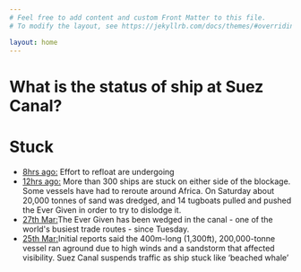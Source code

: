 ```yaml
---
# Feel free to add content and custom Front Matter to this file.
# To modify the layout, see https://jekyllrb.com/docs/themes/#overriding-theme-defaults

layout: home
---
```



<h1>What is the status of ship at Suez Canal?</h1>
<h1 class="orange">Stuck</h1>
<script>var mst_width="100%";var mst_height="350px";var mst_border="0";var mst_map_style="simple";var mst_mmsi="353136000";var mst_show_track="false";var mst_show_info="true";var mst_fleet="";var mst_lat="";var mst_lng="";var mst_zoom="";var mst_show_names="1";var mst_scroll_wheel="true";var mst_show_menu="true";</script><script id="myshiptrackingscript" src="//www.myshiptracking.com/js/widgetApi.js" async defer></script>
<ul class="update-list">
    <li>
        <a href="https://www.bbc.com/news/world-middle-east-56547383">8hrs ago:</a>
        Effort to refloat are undergoing
    </li>
    <li>
        <a href="http://newsonair.com/News?title=Giant-container-ship-remains-stuck-across-Egypt%26%2339%3Bs-Suez-Canal&id=413016">12hrs ago:</a>
        More than 300 ships are stuck on either side of the blockage.
        Some vessels have had to reroute around Africa.
        On Saturday about 20,000 tonnes of sand was dredged, and 14 tugboats pulled and pushed the Ever Given in order to try to dislodge it.
    </li>
    <li>
    <a href="https://www.bloomberg.com/opinion/articles/2021-03-26/suez-canal-ship-stuck-a-vision-of-the-future">27th Mar:</a>The Ever Given has been wedged in the canal - one of the world's busiest trade routes - since Tuesday.
    </li>
    <li>
    <a href="https://www.aljazeera.com/economy/2021/3/25/suez-canal-still-blocked-causing-massive-shipping-jam-live">25th Mar:</a>Initial reports said the 400m-long (1,300ft), 200,000-tonne vessel ran aground due to high winds and a sandstorm that affected visibility. Suez Canal suspends traffic as ship stuck like ‘beached whale’
    </li>
</ul>
